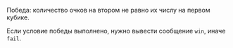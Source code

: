 Победа: количество очков на втором не равно их числу на первом кубике.

Если условие победы выполнено, нужно вывести сообщение `win`, иначе `fail`.
